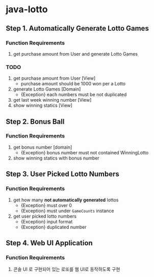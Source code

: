 # java-lotto
## Step 1. Automatically Generate Lotto Games
### Function Requirements
1. get purchase amount from User and generate Lotto Games

### TODO
1. get purchase amount from User [View]
    - purchase amount should be 1000 won per a Lotto
2. generate Lotto Games [Domain]
    - {Exception} each numbers must be not duplicated
3. get last week winning number [View]
4. show winning statics [View]

## Step 2. Bonus Ball
### Function Requirements
1. get bonus number [domain]
    - {Exception} bonus number must not contained WinningLotto
2. show winning statics with bonus number

## Step 3. User Picked Lotto Numbers
### Function Requirements
1. get how many **not automatically generated** lottos
    - {Exception} must over 0
    - {Exception} must under ``GameCounts`` instance
2. get user picked lotto numbers
    - {Exception} input format
    - {Exception} duplicated number

## Step 4. Web UI Application
### Function Requirements
1. 콘솔 UI 로 구현되어 있는 로또를 웹 UI로 동작하도록 구현
